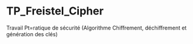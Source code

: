 # TP_Freistel_Cipher
Travail Pt=ratique de sécurité (Algorithme Chiffrement, déchiffrement et génération des clés)
